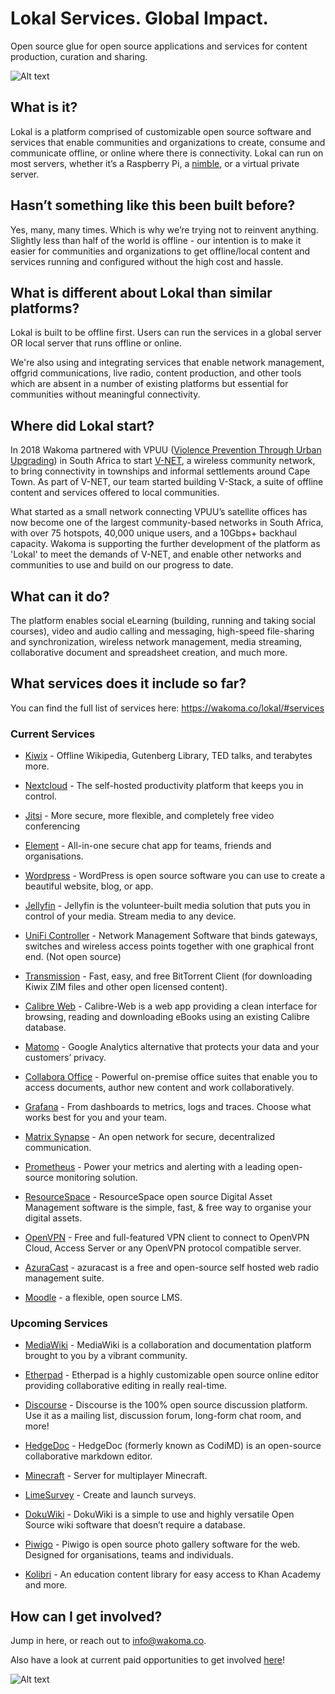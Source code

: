 # Lokal Services. Global Impact.

Open source glue for open source applications and services for content production, curation and sharing.

![Alt text](https://wakoma.co/wp-content/uploads/2021/04/content2.jpg) 

## What is it?

Lokal is a platform comprised of customizable open source software and services that enable communities and organizations to create, consume and communicate offline, or online where there is connectivity.  Lokal can run on most servers, whether it’s a Raspberry Pi, a [nimble](https://wakoma.co/nimble), or a virtual private server.

## Hasn’t something like this been built before? 

Yes, many, many times. Which is why we’re trying not to reinvent anything.  Slightly less than half of the world is offline - our intention is to make it easier for communities and organizations to get offline/local content and services running and configured without the high cost and hassle.

## What is different about Lokal than similar platforms?

Lokal is built to be offline first.  Users can run the services in a global server OR local server that runs offline or online.

We're also using and integrating services that enable network management, offgrid communications, live radio, content production, and other tools which are absent in a number of existing platforms but essential for communities without meaningful connectivity. 

## Where did Lokal start?
In 2018 Wakoma partnered with VPUU ([Violence Prevention Through Urban Upgrading](https://vpuu.org.za)) in South Africa to start [V-NET](http://vpuu.org.za/towards-a-community-circular-economy/bridging-the-digital-divide/), a wireless community network, to bring connectivity in townships and informal settlements around Cape Town.  As part of V-NET, our team started building V-Stack, a suite of offline content and services offered to local communities.   

What started as a small network connecting VPUU’s satellite offices has now become one of the largest community-based networks in South Africa, with over 75 hotspots, 40,000 unique users, and a 10Gbps+ backhaul capacity.  Wakoma is supporting the further development of the platform as 'Lokal' to meet the demands of V-NET, and enable other networks and communities to use and build on our progress to date. 

## What can it do?

The platform enables social eLearning (building, running and taking social courses), video and audio calling and messaging, high-speed file-sharing and synchronization, wireless network management, media streaming, collaborative document and spreadsheet creation, and much more. 


## What services does it include so far?
You can find the full list of services here: https://wakoma.co/lokal/#services


### Current Services

* [Kiwix](https://www.kiwix.org/en/) - Offline Wikipedia, Gutenberg Library, TED talks, and terabytes more. 

* [Nextcloud](https://nextcloud.com/) - The self-hosted productivity platform that keeps you in control.

* [Jitsi](jitsi.org) - More secure, more flexible, and completely free video conferencing

* [Element](https://element.io/) - All-in-one secure chat app for teams, friends and organisations.

* [Wordpress](https://wordpress.org/) - WordPress is open source software you can use to create a beautiful website, blog, or app.

* [Jellyfin](https://jellyfin.org/) - Jellyfin is the volunteer-built media solution that puts you in control of your media. Stream media to any device.

* [UniFi Controller](https://www.ui.com/software/) - Network Management Software that binds gateways, switches and wireless access points together with one graphical front end. (Not open source)

* [Transmission](https://transmissionbt.com/) - Fast, easy, and free BitTorrent Client (for downloading Kiwix ZIM files and other open licensed content).

* [Calibre Web](https://github.com/janeczku/calibre-web) - Calibre-Web is a web app providing a clean interface for browsing, reading and downloading eBooks using an existing Calibre database.

* [Matomo](https://matomo.org/) - Google Analytics alternative that protects your data and your customers’ privacy.

* [Collabora Office](https://www.collaboraoffice.com/) - Powerful on-premise office suites that enable you to access documents, author new content and work collaboratively.

* [Grafana](https://grafana.com/) - From dashboards to metrics, logs and traces. Choose what works best for you and your team.

* [Matrix Synapse](https://matrix.org/) - An open network for secure, decentralized communication.

* [Prometheus](https://prometheus.io/) - Power your metrics and alerting with a leading
open-source monitoring solution.

* [ResourceSpace](https://www.resourcespace.com/) - ResourceSpace open source Digital Asset Management software is the simple, fast, & free way to organise your digital assets.

* [OpenVPN](https://openvpn.net/) - Free and full-featured VPN client to connect to OpenVPN Cloud, Access Server or any OpenVPN protocol compatible server.

* [AzuraCast](https://www.azuracast.com/) - azuracast is a free and open-source self hosted web radio management suite.

* [Moodle](https://moodle.com/) - a flexible, open source LMS.



### Upcoming Services


* [MediaWiki](https://www.mediawiki.org/wiki/MediaWiki) - MediaWiki is a collaboration and documentation platform brought to you by a vibrant community.

* [Etherpad](https://etherpad.org/) - Etherpad is a highly customizable open source online editor providing collaborative editing in really real-time.

* [Discourse](https://www.discourse.org/) - Discourse is the 100% open source discussion platform. Use it as a mailing list, discussion forum, long-form chat room, and more!

* [HedgeDoc](https://hedgedoc.org/) - HedgeDoc (formerly known as CodiMD) is an open-source collaborative markdown editor.

* [Minecraft](https://www.minecraft.net/en-us/) - Server for multiplayer Minecraft.

* [LimeSurvey](https://www.limesurvey.org/) - Create and launch surveys.

* [DokuWiki](https://www.dokuwiki.org/dokuwiki) - DokuWiki is a simple to use and highly versatile Open Source wiki software that doesn’t require a database.

* [Piwigo](https://piwigo.org/) - Piwigo is open source photo gallery software for the web. Designed for organisations, teams and individuals.

* [Kolibri](https://learningequality.org/kolibri/) - An education content library for easy access to Khan Academy and more. 






## How can I get involved?

Jump in here, or reach out to info@wakoma.co.

Also have a look at current paid opportunities to get involved [here](https://wakoma.co/opportunities/)! 


![Alt text](https://wakoma.co/wp-content/uploads/2020/01/IMG_5704-Large.jpg)
